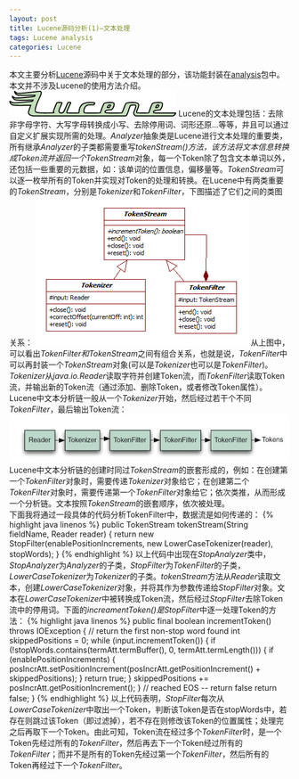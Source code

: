 ```yaml
---
layout: post
title: Lucene源码分析(1)—文本处理
tags: Lucene analysis
categories: Lucene
---
```

本文主要分析[Lucene](http://lucene.apache.org/)源码中关于文本处理的部分，该功能封装在[analysis](http://www.docjar.com/docs/api/org/apache/lucene/analysis/package-index.html)包中。本文并不涉及Lucene的使用方法介绍。
![lucene logo](../images/lucene_logo.png)
Lucene的文本处理包括：去除非字母字符、大写字母转换成小写、去除停用词、词形还原...等等，并且可以通过自定义扩展实现所需的处理。*Analyzer*抽象类是Lucene进行文本处理的重要类，所有继承*Analyzer*的子类都需要重写*tokenStream()*方法，该方法将文本信息转换成Token流并返回一个*TokenStream*对象，每一个Token除了包含文本单词以外，还包括一些重要的元数据，如：该单词的位置信息，偏移量等。*TokenStream*可以逐一枚举所有的Token并实现对Token的处理和转换。在Lucene中有两类重要的*TokenStream*，分别是*Tokenizer*和*TokenFilter*，下图描述了它们之间的类图关系：
![TokeStream Class Hierarchy](../images/tokenstream-class.png)
从上图中，可以看出*TokenFilter和TokenStream*之间有组合关系，也就是说，*TokenFilter*中可以再封装一个*TokenStream*对象(可以是*Tokenizer*也可以是*TokenFilter*)。*Tokenizer*从*java.io.Reader*读取字符并创建Token流，而*TokenFilter*读取Token流，并输出新的Token流（通过添加、删除Token，或者修改Token属性）。Lucene中文本分析链一般从一个*Tokenizer*开始，然后经过若干个不同*TokenFilter*，最后输出Token流：
![analyzer chain](../images/analyzer-chain.png)
Lucene中文本分析链的创建时同过*TokenStream*的嵌套形成的，例如：在创建第一个*TokenFilter*对象时，需要传递*Tokenizer*对象给它；在创建第二个*TokenFilter*对象时，需要传递第一个*TokenFilter*对象给它；依次类推，从而形成一个分析链。文本按照*TokenStream*的嵌套顺序，依次被处理。
<br>
下面我将通过一段具体的代码分析TokenFilter中，数据流是如何传递的：
{% highlight java linenos %}
public TokenStream tokenStream(String fieldName, Reader reader) {
  return new StopFilter(enablePositionIncrements, new LowerCaseTokenizer(reader), stopWords);
}
{% endhighlight %}
以上代码中出现在*StopAnalyzer*类中，*StopAnalyzer*为*Analyzer*的子类，*StopFilter*为*TokenFilter*的子类，*LowerCaseTokenizer*为*Tokenizer*的子类。*tokenStream*方法从*Reader*读取文本，创建*LowerCaseTokenizer*对象，并将其作为参数传递给*StopFilter*对象。文本在*LowerCaseTokenizer*中被转换成Token流，然后经过*StopFilter*去除Token流中的停用词。下面的*increamentToken()*是*StopFilter*中逐一处理Token的方法：
{% highlight java linenos %}
public final boolean incrementToken() throws IOException {
  // return the first non-stop word found
  int skippedPositions = 0;
  while (input.incrementToken()) {
    if (!stopWords.contains(termAtt.termBuffer(), 0, termAtt.termLength())) {
      if (enablePositionIncrements) {
        posIncrAtt.setPositionIncrement(posIncrAtt.getPositionIncrement() + skippedPositions);
      }
      return true;
    }
    skippedPositions += posIncrAtt.getPositionIncrement();
  }
  // reached EOS -- return false
  return false;
}
{% endhighlight %}
以上代码表明，*StopFilter*每次从*LowerCaseTokenizer*中取出一个Token，判断该Token是否在stopWords中，若存在则跳过该Token（即过滤掉），若不存在则修改该Token的位置属性；处理完之后再取下一个Token。由此可知，Token流在经过多个*TokenFilter*时，是一个Token先经过所有的*TokenFilter*，然后再去下一个Token经过所有的*TokenFilter*；而并不是所有的Token先经过第一个*TokenFilter*，然后所有的Token再经过下一个*TokenFilter*。